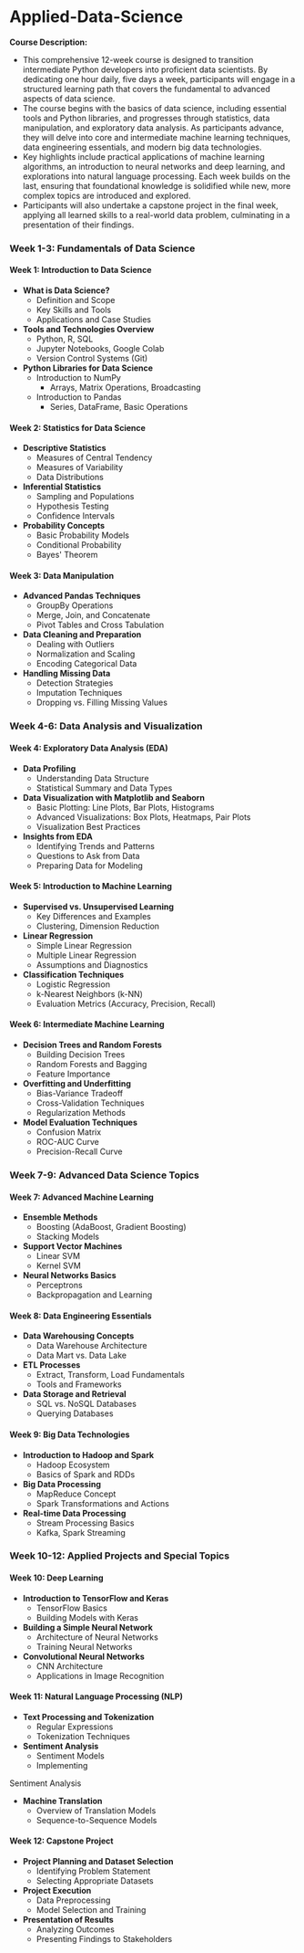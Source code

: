 # Applied-Data-Science

**Course Description:**
- This comprehensive 12-week course is designed to transition intermediate Python developers into proficient data scientists. By dedicating one hour daily, five days a week, participants will engage in a structured learning path that covers the fundamental to advanced aspects of data science.
- The course begins with the basics of data science, including essential tools and Python libraries, and progresses through statistics, data manipulation, and exploratory data analysis. As participants advance, they will delve into core and intermediate machine learning techniques, data engineering essentials, and modern big data technologies.
- Key highlights include practical applications of machine learning algorithms, an introduction to neural networks and deep learning, and explorations into natural language processing. Each week builds on the last, ensuring that foundational knowledge is solidified while new, more complex topics are introduced and explored.
- Participants will also undertake a capstone project in the final week, applying all learned skills to a real-world data problem, culminating in a presentation of their findings.

### Week 1-3: Fundamentals of Data Science
#### Week 1: Introduction to Data Science
- **What is Data Science?**
  - Definition and Scope
  - Key Skills and Tools
  - Applications and Case Studies
- **Tools and Technologies Overview**
  - Python, R, SQL
  - Jupyter Notebooks, Google Colab
  - Version Control Systems (Git)
- **Python Libraries for Data Science**
  - Introduction to NumPy
    - Arrays, Matrix Operations, Broadcasting
  - Introduction to Pandas
    - Series, DataFrame, Basic Operations

#### Week 2: Statistics for Data Science
- **Descriptive Statistics**
  - Measures of Central Tendency
  - Measures of Variability
  - Data Distributions
- **Inferential Statistics**
  - Sampling and Populations
  - Hypothesis Testing
  - Confidence Intervals
- **Probability Concepts**
  - Basic Probability Models
  - Conditional Probability
  - Bayes' Theorem

#### Week 3: Data Manipulation
- **Advanced Pandas Techniques**
  - GroupBy Operations
  - Merge, Join, and Concatenate
  - Pivot Tables and Cross Tabulation
- **Data Cleaning and Preparation**
  - Dealing with Outliers
  - Normalization and Scaling
  - Encoding Categorical Data
- **Handling Missing Data**
  - Detection Strategies
  - Imputation Techniques
  - Dropping vs. Filling Missing Values

### Week 4-6: Data Analysis and Visualization
#### Week 4: Exploratory Data Analysis (EDA)
- **Data Profiling**
  - Understanding Data Structure
  - Statistical Summary and Data Types
- **Data Visualization with Matplotlib and Seaborn**
  - Basic Plotting: Line Plots, Bar Plots, Histograms
  - Advanced Visualizations: Box Plots, Heatmaps, Pair Plots
  - Visualization Best Practices
- **Insights from EDA**
  - Identifying Trends and Patterns
  - Questions to Ask from Data
  - Preparing Data for Modeling

#### Week 5: Introduction to Machine Learning
- **Supervised vs. Unsupervised Learning**
  - Key Differences and Examples
  - Clustering, Dimension Reduction
- **Linear Regression**
  - Simple Linear Regression
  - Multiple Linear Regression
  - Assumptions and Diagnostics
- **Classification Techniques**
  - Logistic Regression
  - k-Nearest Neighbors (k-NN)
  - Evaluation Metrics (Accuracy, Precision, Recall)

#### Week 6: Intermediate Machine Learning
- **Decision Trees and Random Forests**
  - Building Decision Trees
  - Random Forests and Bagging
  - Feature Importance
- **Overfitting and Underfitting**
  - Bias-Variance Tradeoff
  - Cross-Validation Techniques
  - Regularization Methods
- **Model Evaluation Techniques**
  - Confusion Matrix
  - ROC-AUC Curve
  - Precision-Recall Curve

### Week 7-9: Advanced Data Science Topics
#### Week 7: Advanced Machine Learning
- **Ensemble Methods**
  - Boosting (AdaBoost, Gradient Boosting)
  - Stacking Models
- **Support Vector Machines**
  - Linear SVM
  - Kernel SVM
- **Neural Networks Basics**
  - Perceptrons
  - Backpropagation and Learning

#### Week 8: Data Engineering Essentials
- **Data Warehousing Concepts**
  - Data Warehouse Architecture
  - Data Mart vs. Data Lake
- **ETL Processes**
  - Extract, Transform, Load Fundamentals
  - Tools and Frameworks
- **Data Storage and Retrieval**
  - SQL vs. NoSQL Databases
  - Querying Databases

#### Week 9: Big Data Technologies
- **Introduction to Hadoop and Spark**
  - Hadoop Ecosystem
  - Basics of Spark and RDDs
- **Big Data Processing**
  - MapReduce Concept
  - Spark Transformations and Actions
- **Real-time Data Processing**
  - Stream Processing Basics
  - Kafka, Spark Streaming

### Week 10-12: Applied Projects and Special Topics
#### Week 10: Deep Learning
- **Introduction to TensorFlow and Keras**
  - TensorFlow Basics
  - Building Models with Keras
- **Building a Simple Neural Network**
  - Architecture of Neural Networks
  - Training Neural Networks
- **Convolutional Neural Networks**
  - CNN Architecture
  - Applications in Image Recognition

#### Week 11: Natural Language Processing (NLP)
- **Text Processing and Tokenization**
  - Regular Expressions
  - Tokenization Techniques
- **Sentiment Analysis**
  - Sentiment Models
  - Implementing

 Sentiment Analysis
- **Machine Translation**
  - Overview of Translation Models
  - Sequence-to-Sequence Models

#### Week 12: Capstone Project
- **Project Planning and Dataset Selection**
  - Identifying Problem Statement
  - Selecting Appropriate Datasets
- **Project Execution**
  - Data Preprocessing
  - Model Selection and Training
- **Presentation of Results**
  - Analyzing Outcomes
  - Presenting Findings to Stakeholders
 
